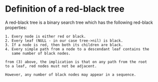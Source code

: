 Definition of a red-black tree
==============================

 A red-black tree is a binary search tree which has the following
 red-black properties:

    1. Every node is either red or black.
    2. Every leaf (NULL - in our case tree->nil) is black.
    3. If a node is red, then both its children are black.
    4. Every simple path from a node to a descendant leaf contains the
       same number of black nodes.

    from (3) above, the implication is that on any path from the root
    to a leaf, red nodes must not be adjacent.

    However, any number of black nodes may appear in a sequence.


